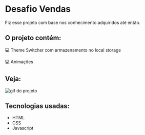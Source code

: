# Desafio Vendas

Fiz esse projeto com base nos conhecimento adquiridos até então.

## O projeto contém:

💻 Theme Switcher com armazenamento no local storage

💻 Animações

## Veja:

![gif do projeto](https://github.com/caiov13/desafio_vendas/blob/main/gif_desafio_vendas.gif)

## Tecnologias usadas:

* HTML
* CSS
* Javascript
